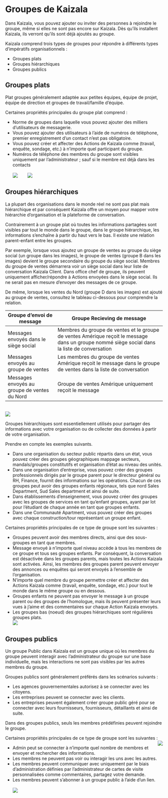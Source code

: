 # <a name="groups-in-kaizala"></a>Groupes de Kaizala
Dans Kaizala, vous pouvez ajouter ou inviter des personnes à rejoindre le groupe, même si elles ne sont pas encore sur Kaizala. Dès qu’ils installent Kaizala, ils verront qu’ils sont déjà ajoutés au groupe. 

Kaizala comprend trois types de groupes pour répondre à différents types d’impératifs organisationnels :
- Groupes plats
- Groupes hiérarchiques
- Groupes publics

## <a name="flat-groups"></a>**Groupes plats**

Plat groupes généralement adaptée aux petites équipes, équipe de projet, équipe de direction et groupes de travail/famille d’équipe. 

Certaines propriétés principales du groupe plat comprend :

- Norme de groupes dans laquelle vous pouvez ajouter des milliers d’utilisateurs de messagerie.
- Vous pouvez ajouter des utilisateurs à l’aide de numéros de téléphone, premier enregistrement d’un contact n’est pas obligatoire.
- Vous pouvez créer et affecter des Actions de Kaizala comme (travail, enquête, sondage, etc.) à n’importe quel participant du groupe. 
- Numéros de téléphone des membres du groupe sont visibles uniquement par l’administrateur ; sauf si le membre est déjà dans les contacts <br/>
<br/>![](Images/Groups_NothZoneSales.png)&nbsp;&nbsp;&nbsp;&nbsp;&nbsp;&nbsp;&nbsp; ![](Images/Groups_NothZoneSales2.png)

## <a name="hierarchical-groups"></a>**Groupes hiérarchiques**

La plupart des organisations dans le monde réel ne sont pas plat mais hiérarchique et par conséquent Kaizala offre un moyen pour mapper votre hiérarchie d’organisation et la plateforme de conversation.

Contrairement à un groupe plat où toutes les informations partagées sont visibles par tout le monde dans le groupe, dans le groupe hiérarchique, les informations s’enchaîne à partir du haut vers le bas. Il existe une relation parent-enfant entre les groupes. 

Par exemple, lorsque vous ajoutez un groupe de ventes au groupe du siège social (un groupe dans les images), le groupe de ventes (groupe B dans les images) devient le groupe secondaire du groupe du siège social. Membres du groupe de ventes démarrera voir un siège social dans leur liste de conversation Kaizala Client. Dans office chef de groupe, ils peuvent uniquement afficher/répondre à Actions envoyées dans le siège social. Ils ne serait pas en mesure d’envoyer des messages de ce groupe.

De même, lorsque les ventes du Nord (groupe D dans les images) est ajouté au groupe de ventes, consultez le tableau ci-dessous pour comprendre la relation.

|Groupe d’envoi de message|Groupe Recieving de message|
|--------|--------|
|Messages envoyés dans le siège social|Membres du groupe de ventes et le groupe de ventes Amérique reçoit le message dans un groupe nommé siège social dans la liste de conversation|
|Messages envoyés au groupe de ventes|Les membres du groupe de ventes Amérique reçoit le message dans le groupe de ventes dans la liste de conversation|
|Messages envoyés au groupe de ventes du Nord |Groupe de ventes Amérique uniquement reçoit le message|

<br/> ![](Images/Hierarchical1.png)

Groupes hiérarchiques sont essentiellement utilisés pour partager des informations avec votre organisation ou de collecter des données à partir de votre organisation. 

Prendre en compte les exemples suivants.

- Dans une organisation du secteur public répartis dans un état, vous pouvez créer des groupes géographiques mappage secteurs, mandals/groupes constitutifs et organisation d’état au niveau des unités.
-   Dans une organisation d’entreprise, vous pouvez créer des groupes professionnels dirigés par le groupe parent pour le directeur général ou RH, Finance, fournit des informations sur les opérations. Chacun de ces groupes peut avoir des groupes enfants régionaux, tels que nord Sales Department, Sud Sales department et ainsi de suite.
-   Dans établissements d’enseignement, vous pouvez créer des groupes avec les groupes de services en tant qu’enfant groupes, ayant par lot pour l’étudiant de chaque année en tant que groupes enfants.
-   Dans une Communauté Apartment, vous pouvez créer des groupes avec chaque construction/tour représentant un groupe enfant.

Certaines propriétés principales de ce type de groupe sont les suivantes : 
- Groupes peuvent avoir des membres directs, ainsi que des sous-groupes en tant que membres.
- Message envoyé à n’importe quel niveau accède à tous les membres de ce groupe et tous ses groupes enfants. Par conséquent, la conversation est désactivée dans les groupes parents, mais toutes les Actions Kaizala sont activées. Ainsi, les membres des groupes parent peuvent envoyer des annonces ou enquêtes qui seront envoyés à l’ensemble de l’organisation.
- N’importe quel membre du groupe permettre créer et affecter des Actions Kaizala comme (travail, enquête, sondage, etc.) pour tout le monde dans le même groupe ou en dessous.
- Groupes enfants ne peuvent pas envoyer le message à un groupe parent ou des groupes de l’homologue, mais ils peuvent présenter leurs vues à j’aime et des commentaires sur chaque Action Kaizala envoyés.
- Les groupes bas (noeud) des groupes hiérarchiques sont régulières groupes plats.
<br/> ![](Images/Hierarchical2.PNG)

## <a name="public-groups"></a>**Groupes publics** 

Un groupe Public dans Kaizala est un groupe unique où les membres du groupe peuvent interagir avec l’administrateur du groupe sur une base individuelle, mais les interactions ne sont pas visibles par les autres membres du groupe. 

Groupes publics sont généralement préférés dans les scénarios suivants :

- Les agences gouvernementales autorisez à se connecter avec les citoyens.
- Les entreprises peuvent se connecter avec les clients.
- Les entreprises peuvent également créer groupe public géré pour se connecter avec leurs fournisseurs, fournisseurs, détaillants et ainsi de suite.

Dans des groupes publics, seuls les membres prédéfinies peuvent rejoindre le groupe.

Certaines propriétés principales de ce type de groupe sont les suivantes : <img align="right" src="Images/Public1.PNG">

- Admin peut se connecter à n’importe quel nombre de membres et envoyer et rechercher des informations.
- Les membres ne peuvent pas voir ou interagir les uns avec les autres.
- Les membres peuvent communiquer avec uniquement par le biais d’administration définies par l’administrateur de cartes de visite personnalisées comme commentaires, partagez votre demande.
- Les membres peuvent s’abonner à un groupe public à l’aide d’un lien.
<br/> <br/> 
![](Images/Public4.PNG)

